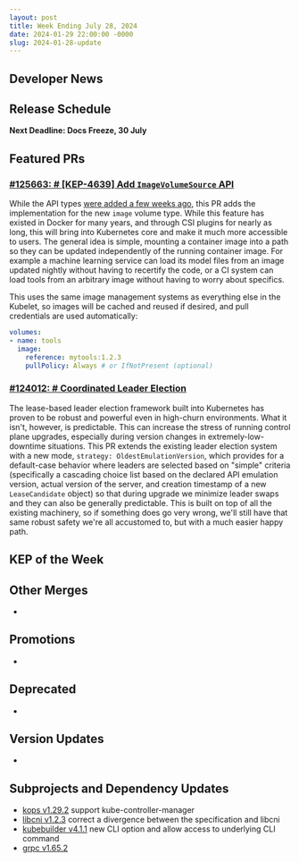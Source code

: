 ```yaml
---
layout: post
title: Week Ending July 28, 2024
date: 2024-01-29 22:00:00 -0000
slug: 2024-01-28-update
---
```


## Developer News


## Release Schedule

**Next Deadline: Docs Freeze, 30 July**


## Featured PRs

### [#125663: # [KEP-4639] Add `ImageVolumeSource` API](https://github.com/kubernetes/kubernetes/pull/125663)

While the API types [were added a few weeks ago](https://github.com/kubernetes/kubernetes/pull/125660), this PR adds the implementation for the new `image` volume type. While this feature has existed in Docker for many years, and through CSI plugins for nearly as long, this will bring into Kubernetes core and make it much more accessible to users. The general idea is simple, mounting a container image into a path so they can be updated independently of the running container image. For example a machine learning service can load its model files from an image updated nightly without having to recertify the code, or a CI system can load tools from an arbitrary image without having to worry about specifics.

This uses the same image management systems as everything else in the Kubelet, so images will be cached and reused if desired, and pull credentials are used automatically:

```yaml
volumes:
- name: tools
  image:
    reference: mytools:1.2.3
    pullPolicy: Always # or IfNotPresent (optional)
```

### [#124012: # Coordinated Leader Election](https://github.com/kubernetes/kubernetes/pull/124012)

The lease-based leader election framework built into Kubernetes has proven to be robust and powerful even in high-churn environments. What it isn't, however, is predictable. This can increase the stress of running control plane upgrades, especially during version changes in extremely-low-downtime situations. This PR extends the existing leader election system with a new mode, `strategy: OldestEmulationVersion`, which provides for a default-case behavior where leaders are selected based on "simple" criteria (specifically a cascading choice list based on the declared API emulation version, actual version of the server, and creation timestamp of a new `LeaseCandidate` object) so that during upgrade we minimize leader swaps and they can also be generally predictable. This is built on top of all the existing machinery, so if something does go very wrong, we'll still have that same robust safety we're all accustomed to, but with a much easier happy path.

## KEP of the Week


## Other Merges

*

## Promotions

*

## Deprecated

*

## Version Updates

*

## Subprojects and Dependency Updates

* [kops v1.29.2](https://github.com/kubernetes/kops/releases/tag/v1.29.2) support kube-controller-manager
* [libcni v1.2.3](https://github.com/containernetworking/cni/releases/tag/v1.2.3) correct a divergence between the specification and libcni
* [kubebuilder v4.1.1](https://github.com/kubernetes-sigs/kubebuilder/releases/tag/v4.1.1) new CLI option and allow access to underlying CLI command
* [grpc v1.65.2](https://github.com/grpc/grpc/releases/tag/v1.65.2) 
